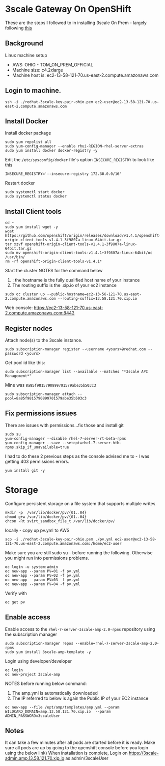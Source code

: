 # 3scale Gateway On OpenSHift

These are the steps I followed to in installing 3scale On Prem - largely following  [this](https://support.3scale.net/guides/infrastructure/onpremises20-installation)

## Background
Linux machine setup

* AWS: OHIO - TOM_ON_PREM_OFFICIAL
* Machine size: c4.2xlarge
* Machine host is: ec2-13-58-121-70.us-east-2.compute.amazonaws.com

## Login to machine.

```
ssh -i ./redhat-3scale-key-pair-ohio.pem ec2-user@ec2-13-58-121-70.us-east-2.compute.amazonaws.com
```
## Install Docker

Install docker package
```
sudo yum repolist all
sudo yum-config-manager --enable rhui-REGION-rhel-server-extras
sudo yum install docker docker-registry -y
```

Edit the `/etc/sysconfig/docker` file's option `INSECURE_REGISTRY` to look like this
```
INSECURE_REGISTRY='--insecure-registry 172.30.0.0/16'
```			

Restart docker
```
sudo systemctl start docker
sudo systemctl status docker
```
## Install Client tools

```
cd ~
sudo yum install wget -y
wget https://github.com/openshift/origin/releases/download/v1.4.1/openshift-origin-client-tools-v1.4.1-3f9807a-linux-64bit.tar.gz
tar xzvf openshift-origin-client-tools-v1.4.1-3f9807a-linux-64bit.tar.gz
sudo mv openshift-origin-client-tools-v1.4.1+3f9807a-linux-64bit/oc /usr/bin/
rm -rf openshift-origin-client-tools-v1.4.1*
```

Start the cluster
NOTES for the command below
1. : the hostname is the fully qualified host name of your instance
2. The routing suffix is the <PublicIP>.xip.io of your ec2 instance

```
sudo oc cluster up --public-hostname=ec2-13-58-121-70.us-east-2.compute.amazonaws.com --routing-suffix=13.58.121.70.xip.io
```

Web console: 	https://ec2-13-58-121-70.us-east-2.compute.amazonaws.com:8443

## Register nodes

Attach node(s) to the 3scale instance.

```
sudo subscription-manager register --username <yours>@redhat.com --password <yours>
```
Get pool id like this: 

```
sudo subscription-manager list --available --matches "*3scale API Management*"
```

Mine was `8a85f9815790899701579abe35b503c3`
```
sudo subscription-manager attach --pool=8a85f9815790899701579abe35b503c3
```
    
## Fix permissions issues

There are issues with permissions...fix those and install git
```
sudo su
yum-config-manager --disable rhel-7-server-rt-beta-rpms
yum-config-manager --save --setopt=rhel-7-server-htb-rpms.skip_if_unavailable=true
```

I had to do these 2 previous steps as the console advised me to - I was getting 403 permissions errors.

```
yum install git -y
```

# Storage

Configure persistent storage on a file system that supports multiple writes.

```
mkdir -p  /var/lib/docker/pv/{01..04}
chmod g+w /var/lib/docker/pv/{01..04}
chcon -Rt svirt_sandbox_file_t /var/lib/docker/pv/
```

locally - copy up pv.yml to AWS
```
scp -i ./redhat-3scale-key-pair-ohio.pem ./pv.yml ec2-user@ec2-13-58-121-70.us-east-2.compute.amazonaws.com:/home/ec2-user	
```

Make sure you are still sudo su - before running the following. Otherwise you might run into permissions problems.
```
oc login -u system:admin		
oc new-app --param PV=01 -f pv.yml
oc new-app --param PV=02 -f pv.yml
oc new-app --param PV=03 -f pv.yml
oc new-app --param PV=04 -f pv.yml
```
Verify with
```
oc get pv
```
## Enable access

Enable access to the `rhel-7-server-3scale-amp-2.0-rpms` repository using the subscription manager
	
```
sudo subscription-manager repos --enable=rhel-7-server-3scale-amp-2.0-rpms
sudo yum install 3scale-amp-template -y
```
Login using developer/developer
```
oc login
oc new-project 3scale-amp
```

NOTES before running below command:
1. The amp.yml is automatically downloaded
2. The IP referred to below is again the Public IP of your EC2 instance

```
oc new-app --file /opt/amp/templates/amp.yml --param WILDCARD_DOMAIN=amp.13.58.121.70.xip.io  --param ADMIN_PASSWORD=3scaleUser
```

## Notes

It can take a few minutes after all pods are started before it is ready. Make sure all pods are up by going to the openshift console before you login using the below link)
When installation is complete, Login on https://3scale-admin.amp.13.58.121.70.xip.io 	as admin/3scaleUser
